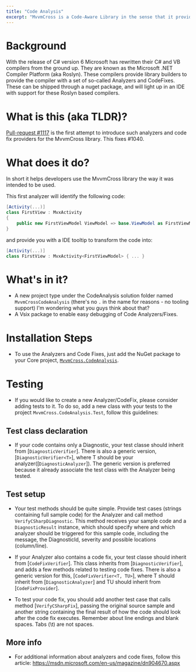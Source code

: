 ```yaml
---
title: "Code Analysis"
excerpt: "MvvmCross is a Code-Aware Library in the sense that it provides feedback on how to use the Framework while coding."
---
```

# Background

With the release of C# version 6 Microsoft has rewritten their C# and VB compilers from the ground up. They are known as the Microsoft .NET Compiler Platform (aka Roslyn). These compilers provide library builders to provide the compiler with a set of so-called Analyzers and CodeFixes. These can be shipped through a nuget package, and will light up in an IDE with support for these Roslyn based compilers.

# What is this (aka TLDR)?

[Pull-request #1117](https://github.com/MvvmCross/MvvmCross/pull/1117) is the first attempt to introduce such analyzers and code fix providers for the MvvmCross library. This fixes #1040.

# What does it do?

In short it helps developers use the MvvmCross library the way it was intended to be used.

This first analyzer will identify the following code:

```csharp
[Activity(...)]
class FirstView : MvxActivity
{
    public new FirstViewModel ViewModel => base.ViewModel as FirstViewModel;
}
```

and provide you with a IDE tooltip to transform the code into:

```csharp
[Activity(...)]
class FirstView : MvxActivity<FirstViewModel> { ... }
```

# What's in it?
- A new project type under the CodeAnalysis solution folder named `MvvmCrossCodeAnalysis` (there's no `.` in the name for reasons - no tooling support) I'm wondering what you guys think about that?
- A Vsix package to enable easy debugging of Code Analyzers/Fixes.

# Installation Steps
- To use the Analyzers and Code Fixes, just add the NuGet package to your Core project, [`MvvmCross.CodeAnalysis`](https://www.nuget.org/packages/MvvmCross.CodeAnalysis/).

# Testing
- If you would like to create a new Analyzer/CodeFix, please consider adding tests to it. To do so, add a new class with your tests to the project `MvvmCross.CodeAnalysis.Test`, follow this guidelines:

## Test class declaration

- If your code contains only a Diagnostic, your test classe should inherit from 
[`DiagnosticVerifier`].
There is also a generic version, [`DiagnosticVerifier<T>`], where T should be your analyzer([`DiagnosticAnalyzer`]). The generic version is preferred because it already associate the test class with the Analyzer being tested.

## Test setup

- Your test methods should be quite simple. Provide test cases (strings containing full sample code) for the Analyzer and call method `VerifyCSharpDiagnostic`. This method receives your sample code and a `DiagnosticResult` instance, which should specify where and which analyzer should be triggered for this sample code, including the message, the DiagnosticId, severity and possible locations (column/line).

- If your Analyzer also contains a code fix, your test classe should inherit from 
[`CodeFixVerifier`]. This class inherits from [`DiagnosticVerifier`], and adds a few methods related to testing code fixes. There is also a generic version for this, [`CodeFixVerifier<T, TU>`], where T should inherit from [`DiagnosticAnalyzer`] and TU should inherit from [`CodeFixProvider`].

- To test your code fix, you should add another test case that calls method [`VerifyCSharpFix`], passing the original source sample and another string containing the final result of how the code should look after the code fix executes. Remember about line endings and blank spaces. Tabs (\t) are not spaces.

## More info
- For additional information about analyzers and code fixes, follow this article:
https://msdn.microsoft.com/en-us/magazine/dn904670.aspx